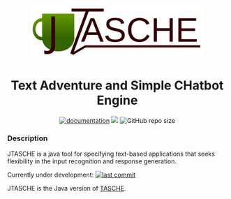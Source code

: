 <p align="center"><img src="logo.svg" alt="logo" width="400"/></p>

<h1 align="center">Text Adventure and Simple CHatbot Engine</h1>

<p align="center">
<a href="https://codedocs.xyz/MiguelMJ/JTASCHE/"><img alt="documentation" src="https://img.shields.io/badge/documentation-codedocs-green"></a>
    <a href="LICENSE"><img src="https://img.shields.io/badge/license-MIT-green"></a>
<img alt="GitHub repo size" src="https://img.shields.io/github/repo-size/MiguelMJ/JTASCHE">
</p>

### Description
JTASCHE is a java tool for specifying text-based applications that seeks flexibility in the input recognition and response generation.

Currently under development: [![last commit](https://img.shields.io/github/last-commit/MiguelMJ/JTASCHE)](https://github.com/MiguelMJ/JTASCHE)

JTASCHE is the Java version of [TASCHE](https://github.com/MiguelMJ/TASCHE).